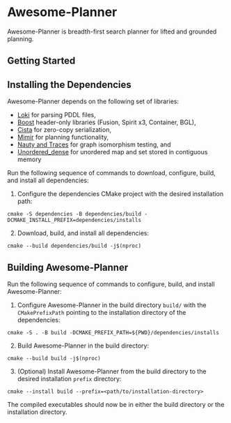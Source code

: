 # Awesome-Planner 

Awesome-Planner is breadth-first search planner for lifted and grounded planning.

## Getting Started  

## Installing the Dependencies

Awesome-Planner depends on the following set of libraries:

- [Loki](https://github.com/drexlerd/Loki) for parsing PDDL files,
- [Boost](https://www.boost.org/) header-only libraries (Fusion, Spirit x3, Container, BGL),
- [Cista](https://github.com/felixguendling/cista/) for zero-copy serialization,
- [Mimir](https://github.com/simon-stahlberg/mimir) for planning functionality,
- [Nauty and Traces](https://users.cecs.anu.edu.au/~bdm/nauty/) for graph isomorphism testing, and
- [Unordered_dense](https://github.com/martinus/unordered_dense) for unordered map and set stored in contiguous memory

Run the following sequence of commands to download, configure, build, and install all dependencies:

1. Configure the dependencies CMake project with the desired installation path:
```console
cmake -S dependencies -B dependencies/build -DCMAKE_INSTALL_PREFIX=dependencies/installs
```
2. Download, build, and install all dependencies:
```console
cmake --build dependencies/build -j$(nproc)
```

## Building Awesome-Planner

Run the following sequence of commands to configure, build, and install Awesome-Planner:

1. Configure Awesome-Planner in the build directory `build/` with the `CMakePrefixPath` pointing to the installation directory of the dependencies:
```console
cmake -S . -B build -DCMAKE_PREFIX_PATH=${PWD}/dependencies/installs
```
2. Build Awesome-Planner in the build directory:
```console
cmake --build build -j$(nproc)
```
3. (Optional) Install Awesome-Planner from the build directory to the desired installation `prefix` directory:
```console
cmake --install build --prefix=<path/to/installation-directory>
```

The compiled executables should now be in either the build directory or the installation directory.
